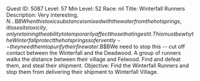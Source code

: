 Quest ID: 5087
Level: 57
Min Level: 52
Race: nil
Title: Winterfall Runners
Description: Very interesting, $N...$B$BWhen this toxic substance is mixed with the water from the hot springs, it loses its toxicity, only retaining the ability to temporarily affect those that ingest it. This must be why the Winterfall protect the hot springs so fervently -- they need them to purify their firewater.$B$BWe need to stop this -- cut off contact between the Winterfall and the Deadwood. A group of runners walks the distance between their village and Felwood. Find and defeat them, and steal their shipment.
Objective: Find the Winterfall Runners and stop them from delivering their shipment to Winterfall Village.
